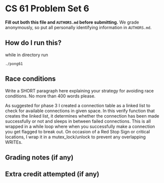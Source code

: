 CS 61 Problem Set 6
===================

**Fill out both this file and `AUTHORS.md` before submitting.** We grade
anonymously, so put all personally identifying information in `AUTHORS.md`.

How do I run this?
----------------------
while in directory run
```
./pong61
```

Race conditions
---------------
Write a SHORT paragraph here explaining your strategy for avoiding
race conditions. No more than 400 words please.

As suggested for phase 3 I created a connection table as a linked list to check for available connections in given space. In this verify function that creates the linked list, it determines whether the connection has been made successfully or not and sleeps in between failed connections. This is all wrapped in a while loop where when you successfully make a connection you get flagged to break out. On occasion of a Red Stop Sign or critical locations, I wrap it in a mutex_lock/unlock to prevent any overlapping WRITEs. 




Grading notes (if any)
----------------------



Extra credit attempted (if any)
-------------------------------
